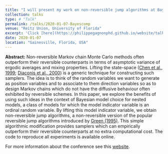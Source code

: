 ```yaml
---
title: "I will present my work on non-reversible jump algorithms at Bayes Comp 2020"
collection: talks
type: # "Talk"
permalink: /talks/2020-01-07-Bayescomp
venue: "Reitz Union, University of Florida"
excerpt: 'Click [here](https://philippegagnonphd.github.io/website/talks/2020-01-07-Bayescomp) for the abstract.'
date: 2020-01-07
location: "Gainesville, Florida, USA"
---
```


**Abstract:** Non-reversible Markov chain Monte Carlo methods often outperform their reversible counterparts in terms of asymptotic variance of ergodic averages and mixing properties. Lifting the state-space ([Chen et al., 1999](http://citeseerx.ist.psu.edu/viewdoc/summary?doi=10.1.1.68.1147); [Diaconis et al., 2000](https://projecteuclid.org/download/pdf_1/euclid.aoap/1019487508)) is a generic technique for constructing such samplers. The idea is to think of the random variables we want to generate as position variables and to associate to them direction variables so as to design Markov chains which do not have the diffusive behaviour often exhibited by reversible schemes. In this paper, we explore the benefits of using such ideas in the context of Bayesian model choice for nested models, a class of models for which the model indicator variable is an ordinal random variable. By lifting this model indicator variable, we obtain non-reversible jump algorithms, a non-reversible version of the popular reversible jump algorithms introduced by [Green (1995)](https://www2.stat.duke.edu/~scs/Courses/Stat376/Papers/TransdimMCMC/GreenRevJump.1995.pdf). This simple algorithmic modification provides samplers which can empirically outperform their reversible counterparts at no extra computational cost. The code to reproduce all experiments is available online.

For more information about the conference see this [website](http://users.stat.ufl.edu/~jhobert/BayesComp2020/Conf_Website/).